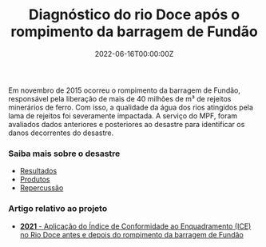 ﻿---
date: "2022-06-16T00:00:00Z"
external_link: ""
image:
  caption: Lactec
  focal_point: "Center"
  placement: 1
links:
- icon: magnifying-glass
  icon_pack: fas
  name: Saiba mais sobre o desastre
  url: http://diagnostico-riodoce.lactec.org.br/#/
- icon: book-open
  icon_pack: fas
  name: Produtos
  url: http://www.mpf.mp.br/grandes-casos/caso-samarco/atuacao-do-mpf/pareceres-e-relatorios/instituto-lactec
- icon: bullhorn
  icon_pack: fas
  name: Repercussão
  url: https://valor.globo.com/brasil/noticia/2021/11/03/danos-causados-por-desastre-na-barragem-samarco-em-mariana-podem-alcancar-r-60-bilhoes-aponta-estudo.ghtml

summary: 
tags:
- Qualidade da água
- Diagnóstico ambiental
- Lactec
title: Diagnóstico do rio Doce após o rompimento da barragem de Fundão
url_code: ""
url_pdf: ""
url_slides: ""
url_video: ""


show_date: false
share: false
profile: true
pager: false
---

Em novembro de 2015 ocorreu o rompimento da barragem de Fundão, responsável pela liberação de mais de 40 milhões de m³ de rejeitos minerários de ferro. Com isso, a qualidade da água dos rios atingidos pela lama de rejeitos foi severamente impactada. A serviço do MPF, foram avaliados dados anteriores e posteriores ao desastre para identificar os danos decorrentes do desastre. 

### Saiba mais sobre o desastre
- [Resultados](http://diagnostico-riodoce.lactec.org.br/#/)
- [Produtos](http://www.mpf.mp.br/grandes-casos/caso-samarco/atuacao-do-mpf/pareceres-e-relatorios/instituto-lactec)
- [Repercussão](https://valor.globo.com/brasil/noticia/2021/11/03/danos-causados-por-desastre-na-barragem-samarco-em-mariana-podem-alcancar-r-60-bilhoes-aponta-estudo.ghtml)

### Artigo relativo ao projeto

- [**2021** - Aplicação do Índice de Conformidade ao Enquadramento (ICE) no Rio Doce antes e depois do rompimento da barragem de Fundão](../../publication/doce_sbrh_2021/)
